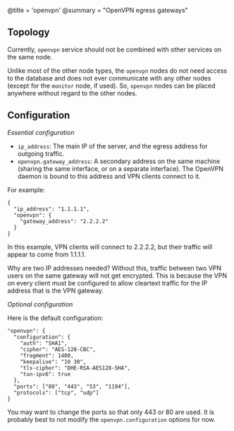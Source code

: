 @title = 'openvpn'
@summary = "OpenVPN egress gateways"

Topology
------------------

Currently, `openvpn` service should not be combined with other services on the same node.

Unlike most of the other node types, the `openvpn` nodes do not need access to the database and does not ever communicate with any other nodes (except for the `monitor` node, if used). So, `openvpn` nodes can be placed anywhere without regard to the other nodes.

Configuration
---------------------

*Essential configuration*

* `ip_address`: The main IP of the server, and the egress address for outgoing traffic.
* `openvpn.gateway_address`: A secondary address on the same machine (sharing the same interface, or on a separate interface). The OpenVPN daemon is bound to this address and VPN clients connect to it.

For example:

    {
      "ip_address": "1.1.1.1",
      "openvpn": {
        "gateway_address": "2.2.2.2"
      }
    }

In this example, VPN clients will connect to 2.2.2.2, but their traffic will appear to come from 1.1.1.1.

Why are two IP addresses needed? Without this, traffic between two VPN users on the same gateway will not get encrypted. This is because the VPN on every client must be configured to allow cleartext traffic for the IP address that is the VPN gateway.

*Optional configuration*

Here is the default configuration:

    "openvpn": {
      "configuration": {
        "auth": "SHA1",
        "cipher": "AES-128-CBC",
        "fragment": 1400,
        "keepalive": "10 30",
        "tls-cipher": "DHE-RSA-AES128-SHA",
        "tun-ipv6": true
      },
      "ports": ["80", "443", "53", "1194"],
      "protocols": ["tcp", "udp"]
    }

You may want to change the ports so that only 443 or 80 are used. It is probably best to not modify the `openvpn.configuration` options for now.
